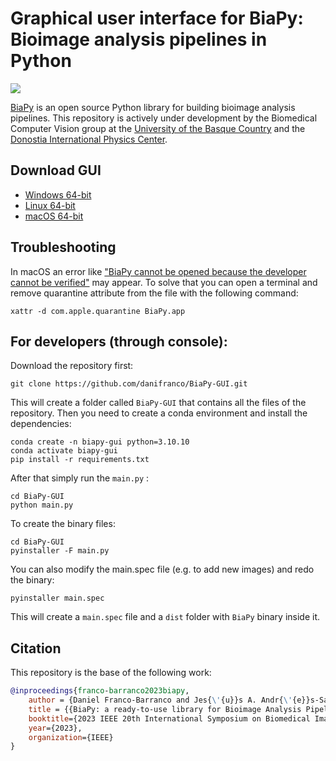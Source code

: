 # Graphical user interface for BiaPy: Bioimage analysis pipelines in Python

<kbd>
  <img src="https://raw.githubusercontent.com/danifranco/BiaPy-GUI/main/images/BiaPy_GUI_main_page.png">
</kbd>

[BiaPy](https://github.com/danifranco/BiaPy) is an open source Python library for building bioimage analysis pipelines. This repository is actively under development by the Biomedical Computer Vision group at the [University of the Basque Country](https://www.ehu.eus/en/en-home) and the [Donostia International Physics Center](http://dipc.ehu.es/). 


## Download GUI 

- [Windows 64-bit](https://github.com/danifranco/BiaPy-GUI/raw/main/dist-win/BiaPy.exe) 
- [Linux 64-bit](https://github.com/danifranco/BiaPy-GUI/raw/main/dist-linux/BiaPy) 
- [macOS 64-bit](https://github.com/danifranco/BiaPy-GUI/raw/main/dist-macOS/BiaPy-macOS.zip) 

## Troubleshooting

In macOS an error like ["BiaPy cannot be opened because the developer cannot be verified"](https://raw.githubusercontent.com/danifranco/BiaPy-GUI/main/images/macOS_binary_error.png) may appear. To solve that you can open a terminal and remove quarantine attribute from the file with the following command:

```shell
xattr -d com.apple.quarantine BiaPy.app  
```

## For developers (through console):

Download the repository first:

```shell
git clone https://github.com/danifranco/BiaPy-GUI.git
```

This will create a folder called ``BiaPy-GUI`` that contains all the files of the repository. Then you need to create a conda environment and install the dependencies:

```shell
conda create -n biapy-gui python=3.10.10
conda activate biapy-gui
pip install -r requirements.txt
```

After that simply run the ``main.py`` :

```shell
cd BiaPy-GUI
python main.py
```

To create the binary files:

```shell
cd BiaPy-GUI
pyinstaller -F main.py
```

You can also modify the main.spec file (e.g. to add new images) and redo the binary:
```shell
pyinstaller main.spec
```

This will create a ``main.spec`` file and a ``dist`` folder with ``BiaPy`` binary inside it. 

## Citation                                                                                                             
                                                                                                                        
This repository is the base of the following work:                                                                      
                                                                                                                        
```bibtex
@inproceedings{franco-barranco2023biapy,
    author = {Daniel Franco-Barranco and Jes{\'{u}}s A. Andr{\'{e}}s-San Rom{\'{a}}n and Pedro G{\'{o}}mez-G{\'{a}}lvez and Luis M. Escudero and Arrate Mu{\~n}oz-Barrutia and Ignacio Arganda-Carreras},
    title = {{BiaPy: a ready-to-use library for Bioimage Analysis Pipelines}},
    booktitle={2023 IEEE 20th International Symposium on Biomedical Imaging (ISBI 2023)},
    year={2023},
    organization={IEEE}
}
``` 
